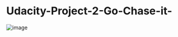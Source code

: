 # Udacity-Project-2-Go-Chase-it-
![image](https://user-images.githubusercontent.com/19183728/60593755-67cf1280-9d71-11e9-8bc9-b9cd87bf2b65.png)
